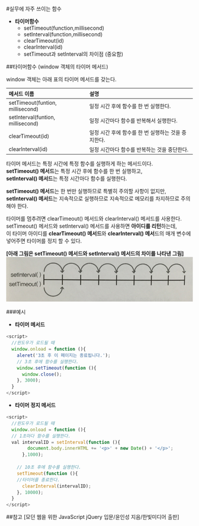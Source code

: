 #실무에 자주 쓰이는 함수

* **타이머함수**
    - setTimeout(function,millisecond)
    - setInterval(function,millisecond)
    - clearTimeout(id)
    - clearInterval(id)
    - setTimeout과 setInterval의 차이점 (중요함)

##타이머함수 (window 객체의 타이머 메서드)

window 객체는 아래 표의 타이머 메서드를 갖는다.

|메서드 이름| 설명|
| :------------ | :------------|
|setTimeout(funtion, millisecond) |일정 시간 후에 함수를 한 번 실행한다.|
|setInterval(funtion, millisecond) |일정 시간마다 함수를 반복해서 실행한다.|
|clearTimeout(id) |일정 시간 후에 함수를 한 번 실행하는 것을 중지한다.|
|clearlnterval(id) |일정 시간마다 함수를 반복하는 것을 중단한다.|

타이머 메서드는 특정 시간에 특정 함수를 실행하게 하는 메서드이다.<br/>
**setTimeout() 메서드**는 특정 시간 후에 함수를 한 번 실행하고,<br/>
**setInterval() 메서드**는 특정 시간마다 함수를 실행한다.<br/>

**setTimeout() 메서드**는 한 번만 실행하므로 특별히 주의할 사항이 없지만, <br/>
**setInterval() 메서드**는 지속적으로 실행하므로 지속적으로 메모리를 차지하므로 주의해야 한다.  

타이머를 멈추려면 clearTimeout() 메서드와 clearInterval() 메서드를 사용한다.<br/>
setTimeout() 메서드와 setInterval() 메서드를 사용하면 **아이디를 리턴**하는데,<br/>
이 타이머 아이디를 **clearTimeout() 메서드**와 **clearInterval() 메서**드의 매개 변수에 넣어주면 타이머를 정지 할 수 있다.

**[아래 그림은 setTimeout() 메서드와 setInterval() 메서드의 차이를 나타낸 그림]**
![setTimeout() 메서드와 setInterval() 메서드의 차이 이미지](../../../../Javascript/images/seongeun_02.jpg)

###예시

* **타이머 메서드**

```javascript
<script>
  //윈도우가 로드될 때
  window.onload = function (){
    aleret('3초 후 이 페이지는 종료됩니다.');
    // 3초 후에 함수를 실행한다.
    window.setTimeout(function (){
      window.close();
    }, 3000);
  }
</script> 
```

* **타이머 정지 메서드**

```javascript
<script>
  //윈도우가 로드될 때
  window.onload = function (){
  // 1초마다 함수를 실행한다.
  val intervalID = setInterval(function (){
        document.body.innerHTML += '<p>' + new Date() + '</p>';
      },1000);
    
    // 10초 후에 함수를 실행한다.
    setTimeout(function (){
    //타이머를 종료한다.
      clearInterval(intervalID);
    }, 10000);
  }
</script> 
```

##참고
[모던 웹을 위한 JavaScript jQuery 입문/윤인성 지음/한빛미디어 출판]
